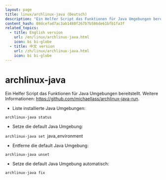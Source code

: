 ```yaml
---
layout: page
title: linux/archlinux-java (Deutsch)
description: "Ein Helfer Script das Funktionen für Java Umgebungen bereitstellt."
content_hash: 08dcefad7ac3ab1480f267b7b586de61bfb1fa3f
related_topics:
  - title: English version
    url: /en/linux/archlinux-java.html
    icon: bi bi-globe
  - title: 中文 version
    url: /zh/linux/archlinux-java.html
    icon: bi bi-globe
---
```

# archlinux-java

Ein Helfer Script das Funktionen für Java Umgebungen bereitstellt.
Weitere Informationen: <https://github.com/michaellass/archlinux-java-run>.

- Liste installierte Java Umgebungen:

`archlinux-java status`

- Setze die default Java Umgebung:

`archlinux-java set `<span class="tldr-var badge badge-pill bg-dark-lm bg-white-dm text-white-lm text-dark-dm font-weight-bold">java_environment</span>

- Entferne die default Java Umgebung:

`archlinux-java unset`

- Setze die default Java Umgebung automatisch:

`archlinux-java fix`
